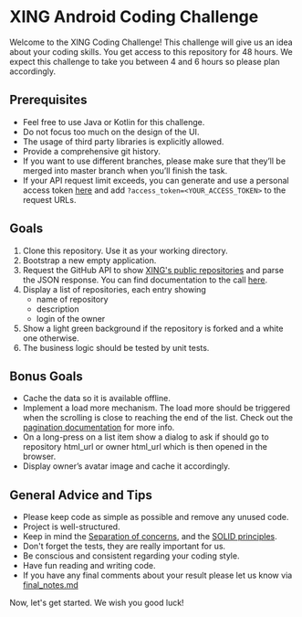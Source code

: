 # XING Android Coding Challenge

Welcome to the XING Coding Challenge! This challenge will give us an idea about your coding skills. You get access to this repository for 48 hours.  We expect this challenge to take you between 4 and 6 hours so please plan accordingly.


## Prerequisites

* Feel free to use Java or Kotlin for this challenge.
* Do not focus too much on the design of the UI.
* The usage of third party libraries is explicitly allowed.
* Provide a comprehensive git history.
* If you want to use different branches, please make sure that they’ll be merged into master branch when you’ll finish the task.
* If your API request limit exceeds, you can generate and use a personal access token [here](https://github.com/settings/applications) and add `?access_token=<YOUR_ACCESS_TOKEN>` to the request URLs.


## Goals

1. Clone this repository. Use it as your working directory.
2. Bootstrap a new empty application.
3. Request the GitHub API to show [XING's public repositories](https://api.github.com/orgs/xing/repos) and parse the JSON response. You can find documentation to the call [here](https://developer.github.com/v3/repos/#list-organization-repositories).
4. Display a list of repositories, each entry showing
	* name of repository
	* description
	* login of the owner
5. Show a light green background if the repository is forked and a white one otherwise.
6. The business logic should be tested by unit tests.



## Bonus Goals

* Cache the data so it is available offline.
* Implement a load more mechanism. The load more should be triggered when the scrolling is close to reaching the end of the list. Check out the [pagination documentation](https://developer.github.com/v3/#pagination) for more info.
* On a long-press on a list item show a dialog to ask if should go to repository html_url or owner html_url which is then opened in the browser.
* Display owner’s avatar image and cache it accordingly.

## General Advice and Tips
* Please keep code as simple as possible and remove any unused code.
* Project is well-structured.
* Keep in mind the [Separation of concerns](https://en.wikipedia.org/wiki/Separation_of_concerns), and the [SOLID principles](https://en.wikipedia.org/wiki/SOLID_(object-oriented_design)).
* Don't forget the tests, they are really important for us.
* Be conscious and consistent regarding your coding style.
* Have fun reading and writing code.
* If you have any final comments about your result please let us know via [final_notes.md](final_notes.md)

Now, let's get started. We wish you good luck!
